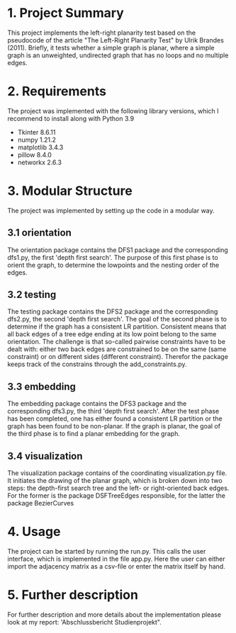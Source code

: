 # 1. Project Summary
This project implements the left-right planarity test based on the pseudocode of the article "The Left-Right Planarity Test" by Ulrik Brandes (2011).
Briefly, it tests whether a simple graph is planar, where a simple graph is an unweighted, undirected graph that has no loops and no multiple edges.

# 2. Requirements
The project was implemented with the following library versions, which I recommend to install along with Python 3.9
* Tkinter 8.6.11
* numpy 1.21.2
* matplotlib 3.4.3
* pillow 8.4.0
* networkx 2.6.3

# 3. Modular Structure
The project was implemented by setting up the code in a modular way.

## 3.1 orientation
The orientation package contains the DFS1 package and the corresponding dfs1.py, the first 'depth first search'. The purpose of this first phase is to orient the graph, to determine the lowpoints
and the nesting order of the edges.

## 3.2 testing
The testing package contains the DFS2 package and the corresponding dfs2.py, the second 'depth first search'. The goal of the second phase 
is to determine if the graph has a consistent LR partition. Consistent means that all back edges of a tree edge ending at its low point 
belong to the same orientation. The challenge is that so-called pairwise constraints have to be dealt with: either two back edges are 
constrained to be on the same (same constraint) or on different sides (different constraint). Therefor the package keeps track of the 
constrains through the add_constraints.py.

## 3.3 embedding
The embedding package contains the DFS3 package and the corresponding dfs3.py, the third 'depth first search'.
After the test phase has been completed, one has either found a consistent LR partition or the graph has been found to be non-planar. 
If the graph is planar, the goal of the third phase is to find a planar embedding for the graph.

## 3.4 visualization
The visualization package contains of the coordinating visualization.py file. It initiates the drawing of the planar graph, which is broken down into two steps:
the depth-first search tree and the left- or right-oriented back edges. For the former is the package DSFTreeEdges responsible, for the latter the package
BezierCurves

# 4. Usage 
The project can be started by running the run.py. This calls the user interface, which is implemented in the file app.py. Here the user can either import
the adjacency matrix as a csv-file or enter the matrix itself by hand.

# 5. Further description
For further description and more details about the implementation please look at my report: 'Abschlussbericht Studienprojekt".
